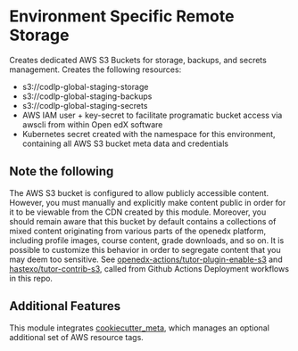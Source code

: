 # Environment Specific Remote Storage

Creates dedicated AWS S3 Buckets for storage, backups, and secrets management. Creates the following resources:

- s3://codlp-global-staging-storage
- s3://codlp-global-staging-backups
- s3://codlp-global-staging-secrets
- AWS IAM user + key-secret to facilitate programatic bucket access via awscli from within Open edX software
- Kubernetes secret created with the namespace for this environment, containing all AWS S3 bucket meta data and credentials

## Note the following

The AWS S3 bucket is configured to allow publicly accessible content. However, you must manually and explicitly make content public in order for it to be viewable from the CDN created by this module. Moreover, you should remain aware that this bucket by default contains a collections of mixed content originating from various parts of the openedx platform, including profile images, course content, grade downloads, and so on. It is possible to customize this behavior in order to segregate content that you may deem too sensitive. See [openedx-actions/tutor-plugin-enable-s3](https://github.com/openedx-actions/tutor-plugin-enable-s3) and [hastexo/tutor-contrib-s3](https://github.com/hastexo/tutor-contrib-s3), called from Github Actions Deployment workflows in this repo.

## Additional Features

This module integrates [cookiecutter_meta](../../../common/cookiecutter_meta/README.md), which manages an optional additional set of AWS resource tags.
